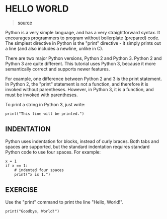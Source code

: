 # HELLO WORLD

> [source](https://github.com/iticworld/programming/tree/master/language/python)

Python is a very simple language, and has a very straightforward syntax. It encourages programmers to program without boilerplate (prepared) code. The simplest directive in Python is the "print" directive - it simply prints out a line (and also includes a newline, unlike in C).

There are two major Python versions, Python 2 and Python 3. Python 2 and Python 3 are quite different. This tutorial uses Python 3, because it more semantically correct and supports newer features.

For example, one difference between Python 2 and 3 is the print statement. In Python 2, the "print" statement is not a function, and therefore it is invoked without parentheses. However, in Python 3, it is a function, and must be invoked with parentheses.

To print a string in Python 3, just write:

```
print("This line will be printed.")
```

## INDENTATION

Python uses indentation for blocks, instead of curly braces. Both tabs and spaces are supported, but the standard indentation requires standard Python code to use four spaces. For example:

```
x = 1
if x == 1:
    # indented four spaces
    print("x is 1.")
```

## EXERCISE

Use the "print" command to print the line "Hello, World!".

```
print("Goodbye, World!")
```
